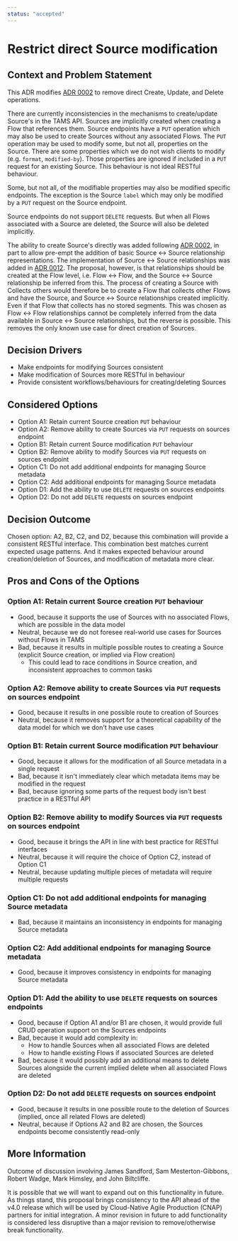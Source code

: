 ```yaml
---
status: "accepted"
---
```

# Restrict direct Source modification

## Context and Problem Statement

This ADR modifies [ADR 0002](./0002-add-sources-to-api.md) to remove direct Create, Update, and Delete operations.

There are currently inconsistencies in the mechanisms to create/update Source's in the TAMS API.
Sources are implicitly created when creating a Flow that references them.
Source endpoints have a `PUT` operation which may also be used to create Sources without any associated Flows.
The `PUT` operation may be used to modify some, but not all, properties on the Source.
There are some properties which we do not wish clients to modify (e.g. `format`, `modified-by`).
Those properties are ignored if included in a `PUT` request for an existing Source.
This behaviour is not ideal RESTful behaviour.

Some, but not all, of the modifiable properties may also be modified specific endpoints.
The exception is the Source `label` which may only be modified by a `PUT` request on the Source endpoint.

Source endpoints do not support `DELETE` requests.
But when all Flows associated with a Source are deleted, the Source will also be deleted implicitly.

The ability to create Source's directly was added following [ADR 0002](./0002-add-sources-to-api.md), in part to allow pre-empt the addition of basic Source <-> Source relationship representations.
The implementation of Source <-> Source relationships was added in [ADR 0012](./0012-add-flow-collections.md).
The proposal, however, is that relationships should be created at the Flow level, i.e. Flow <-> Flow, and the Source <-> Source relationship be inferred from this.
The process of creating a Source with Collects others would therefore be to create a Flow that collects other Flows and have the Source, and Source <-> Source relationships created implicitly.
Even if that Flow that collects has no stored segments.
This was chosen as Flow <-> Flow relationships cannot be completely inferred from the data available in Source <-> Source relationships, but the reverse is possible.
This removes the only known use case for direct creation of Sources.

## Decision Drivers

* Make endpoints for modifying Sources consistent
* Make modification of Sources more RESTful in behaviour
* Provide consistent workflows/behaviours for creating/deleting Sources

## Considered Options

* Option A1: Retain current Source creation `PUT` behaviour
* Option A2: Remove ability to create Sources via `PUT` requests on sources endpoint
* Option B1: Retain current Source modification `PUT` behaviour
* Option B2: Remove ability to modify Sources via `PUT` requests on sources endpoint
* Option C1: Do not add additional endpoints for managing Source metadata
* Option C2: Add additional endpoints for managing Source metadata
* Option D1: Add the ability to use `DELETE` requests on sources endpoints
* Option D2: Do not add `DELETE` requests on sources endpoint

## Decision Outcome

Chosen option: A2, B2, C2, and D2, because this combination will provide a consistent RESTful interface.
This combination best matches current expected usage patterns.
And it makes expected behaviour around creation/deletion of Sources, and modification of metadata more clear.

## Pros and Cons of the Options

### Option A1: Retain current Source creation `PUT` behaviour

* Good, because it supports the use of Sources with no associated Flows, which are possible in the data model
* Neutral, because we do not foresee real-world use cases for Sources without Flows in TAMS
* Bad, because it results in multiple possible routes to creating a Source (explicit Source creation, or implied via Flow creation)
  * This could lead to race conditions in Source creation, and inconsistent approaches to common tasks

### Option A2: Remove ability to create Sources via `PUT` requests on sources endpoint

* Good, because it results in one possible route to creation of Sources
* Neutral, because it removes support for a theoretical capability of the data model for which we don't have use cases

### Option B1: Retain current Source modification `PUT` behaviour

* Good, because it allows for the modification of all Source metadata in a single request
* Bad, because it isn't immediately clear which metadata items may be modified in the request
* Bad, because ignoring some parts of the request body isn't best practice in a RESTful API

### Option B2: Remove ability to modify Sources via `PUT` requests on sources endpoint

* Good, because it brings the API in line with best practice for RESTful interfaces
* Neutral, because it will require the choice of Option C2, instead of Option C1
* Neutral, because updating multiple pieces of metadata will require multiple requests

### Option C1: Do not add additional endpoints for managing Source metadata

* Bad, because it maintains an inconsistency in endpoints for managing Source metadata

### Option C2: Add additional endpoints for managing Source metadata

* Good, because it improves consistency in endpoints for managing Source metadata

### Option D1: Add the ability to use `DELETE` requests on sources endpoints

* Good, because if Option A1 and/or B1 are chosen, it would provide full CRUD operation support on the Sources endpoints
* Bad, because it would add complexity in:
  * How to handle Sources when all associated Flows are deleted
  * How to handle existing Flows if associated Sources are deleted
* Bad, because it would possibly add an additional means to delete Sources alongside the current implied delete when all associated Flows are deleted

### Option D2: Do not add `DELETE` requests on sources endpoint

* Good, because it results in one possible route to the deletion of Sources (implied, once all related Flows are deleted)
* Neutral, because if Options A2 and B2 are chosen, the Sources endpoints become consistently read-only

## More Information

Outcome of discussion involving James Sandford, Sam Mesterton-Gibbons, Robert Wadge, Mark Himsley, and John Biltcliffe.

It is possible that we will want to expand out on this functionality in future.
As things stand, this proposal brings consistency to the API ahead of the v4.0 release which will be used by Cloud-Native Agile Production (CNAP) partners for initial integration.
A minor revision in future to add functionality is considered less disruptive than a major revision to remove/otherwise break functionality.
